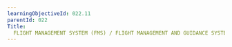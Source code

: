 ```yaml
---
learningObjectiveId: 022.11
parentId: 022
Title:
  FLIGHT MANAGEMENT SYSTEM (FMS) / FLIGHT MANAGEMENT AND GUIDANCE SYSTEM (FMGS)
---
```



